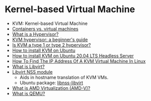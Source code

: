 # Kernel-based Virtual Machine

-   KVM: Kernel-based Virtual Machine
-   [Containers vs. virtual machines](https://www.atlassian.com/microservices/cloud-computing/containers-vs-vms)
-   [What is a Hypervisor?](https://en.wikipedia.org/wiki/Hypervisor)
-   [KVM hypervisor: a beginner's guide](https://ubuntu.com/blog/kvm-hyphervisor)
-   [Is KVM a type 1 or type 2 hypervisor?](https://serverfault.com/questions/855094/is-kvm-a-type-1-or-type-2-hypervisor)
-   [How to install KVM on Ubuntu](https://phoenixnap.com/kb/ubuntu-install-kvm)
-   [How to install KVM on Ubuntu 20.04 LTS Headless Server](https://www.cyberciti.biz/faq/how-to-install-kvm-on-ubuntu-20-04-lts-headless-server)
-   [How To Find The IP Address Of A KVM Virtual Machine In Linux](https://ostechnix.com/how-to-find-the-ip-address-of-a-kvm-virtual-machine)
-   [What is Libvirt?](https://wiki.archlinux.org/title/Libvirt)
-   [Libvirt NSS module](https://libvirt.org/nss.html)
    -   Aids in hostname translation of KVM VMs.
    -   Ubuntu package: [libnss-libvirt](https://www.ubuntuupdates.org/package/core/jammy/universe/base/libnss-libvirt)
-   [What is AMD Virtualization (AMD-V)?](https://www.techtarget.com/searchitoperations/definition/AMD-V-AMD-virtualization)
-   [What is QEMU?](https://ubuntu.com/server/docs/virtualization-qemu)
